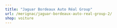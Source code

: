 ```yaml
---
title: "Jaguar Bordeaux Auto Réal Group"
url: /merignac/jaguar-bordeaux-auto-real-group-2/
shop: voiture
---
```

